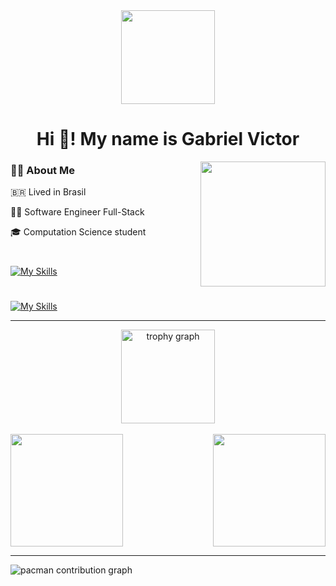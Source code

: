 <div align="center">
  <img height="150" src="https://media.giphy.com/media/M9gbBd9nbDrOTu1Mqx/giphy.gif"  />
  <h1>Hi 👋! My name is Gabriel Victor</h1>
</div>


<img src="https://raw.githubusercontent.com/MicaelliMedeiros/micaellimedeiros/master/image/computer-illustration.png" min-width="200px" max-width="400px" width="200px" align="right">
<h3 align="left">👩‍💻  About Me</h3>
<p> 🇧🇷 Lived in Brasil
<p>👨‍💻 Software Engineer Full-Stack</p>
<p>🎓 Computation Science student</p>

<h1></h1>

[![My Skills](https://skillicons.dev/icons?i=java,spring,python,django,javascript,bootstrap,react,angular,mysql,git,docker,aws)](https://skillicons.dev)

<h1></h1>

[![My Skills](https://skillicons.dev/icons?i=linux,windows)](https://skillicons.dev)

<hr>

<div align="center">
  <img src="https://github-profile-trophy.vercel.app?username=GabrielHidaN&theme=dracula&column=-1&row=1&margin-w=8&margin-h=8&no-bg=false&no-frame=false&order=4" height="150" alt="trophy graph"  />
</div>


<div>
  <br>
  <img  height="180em" src="https://github-readme-stats.vercel.app/api?username=GabrielHidaN&show_icons=true&theme=highcontrast&include_all_commits=true&count_private=true"/>
  <img align="right" height="180em" src="https://github-readme-stats.vercel.app/api/top-langs/?username=GabrielHidaN&layout=compact&langs_count=16&theme=merko"/>
</div>

<hr>

<picture>
  <source media="(prefers-color-scheme: dark)" srcset="https://raw.githubusercontent.com/GabrielHidaN/GabrielHidaN/output/pacman-contribution-graph-dark.svg">
  <source media="(prefers-color-scheme: light)" srcset="https://raw.githubusercontent.com/GabrielHidaN/GabrielHidaN/output/pacman-contribution-graph.svg">
  <img alt="pacman contribution graph" src="https://raw.githubusercontent.com/GabrielHidaN/GabrielHidaN/output/pacman-contribution-graph.svg">
</picture>
<br><br>




